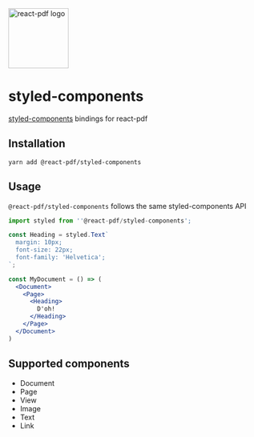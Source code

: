 <img src="https://github.com/react-pdf/site/blob/master/src/static/images/logo.png" alt="react-pdf logo" width="120px" />

# styled-components

[styled-components](https://github.com/styled-components/styled-components) bindings for react-pdf


## Installation

```
yarn add @react-pdf/styled-components
```

## Usage
`@react-pdf/styled-components` follows the same styled-components API

```jsx
import styled from ''@react-pdf/styled-components';

const Heading = styled.Text`
  margin: 10px;
  font-size: 22px;
  font-family: 'Helvetica';
`;

const MyDocument = () => (
  <Document>
    <Page>
      <Heading>
        D'oh!
      </Heading>
    </Page>
  </Document>
)
```

## Supported components

- Document
- Page
- View
- Image
- Text
- Link
